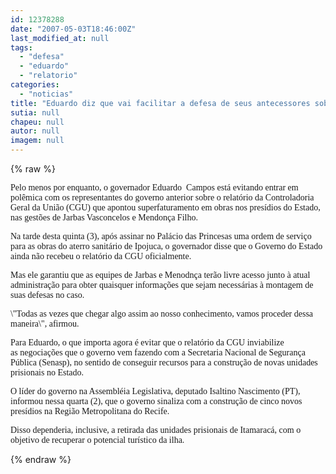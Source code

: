 ```yaml
---
id: 12378288
date: "2007-05-03T18:46:00Z"
last_modified_at: null
tags:
  - "defesa"
  - "eduardo"
  - "relatorio"
categories:
  - "noticias"
title: "Eduardo diz que vai facilitar a defesa de seus antecessores sobre o relat\u00f3rio da CGU"
sutia: null
chapeu: null
autor: null
imagem: null
---
```

{% raw %}
<p><P><FONT face=Verdana>Pelo menos por enquanto, o governador Eduardo&nbsp; C</FONT><FONT face=Verdana>ampos está evitando entrar em polêmica com os representantes do&nbsp;</FONT><FONT face=Verdana>governo anterior sobre o relatório da&nbsp;</FONT><FONT face=Verdana>Controladoria Geral da União (CGU) que apontou&nbsp;</FONT><FONT face=Verdana>superfaturamento em obras nos presídios do&nbsp;</FONT><FONT face=Verdana>Estado, nas gestões de Jarbas Vasconcelos e&nbsp;</FONT><FONT face=Verdana>Mendonça Filho.</FONT></P></p>
<p><P><FONT face=Verdana>Na tarde desta quinta (3), após assinar no&nbsp;</FONT><FONT face=Verdana>Palácio das Princesas uma ordem de serviço para&nbsp;</FONT><FONT face=Verdana>as obras do aterro sanitário de Ipojuca, o&nbsp;</FONT><FONT face=Verdana>governador disse que o Governo do Estado ainda&nbsp;</FONT><FONT face=Verdana>não recebeu o relatório da CGU oficialmente.</FONT></P></p>
<p><P><FONT face=Verdana>Mas ele garantiu que as equipes de Jarbas e Menodnça </FONT><FONT face=Verdana>terão livre acesso junto à&nbsp;</FONT><FONT face=Verdana>atual administração para obter quaisquer&nbsp;</FONT><FONT face=Verdana>informações que sejam necessárias à montagem de suas defesas no caso.</FONT></P></p>
<p><P><FONT face=Verdana>\"Todas as vezes que chegar algo assim ao&nbsp;nosso&nbsp;</FONT><FONT face=Verdana>conhecimento, vamos proceder dessa maneira\",&nbsp;</FONT><FONT face=Verdana>afirmou.</FONT></P></p>
<p><P><FONT face=Verdana>Para Eduardo, o que importa agora é evitar que&nbsp;</FONT><FONT face=Verdana>o relatório da CGU inviabilize as&nbsp;</FONT><FONT face=Verdana>negociações que o governo vem fazendo com a&nbsp;</FONT><FONT face=Verdana>Secretaria Nacional de Segurança Pública&nbsp;</FONT><FONT face=Verdana>(Senasp), no sentido de conseguir recursos para&nbsp;</FONT><FONT face=Verdana>a construção de novas unidades prisionais no&nbsp;</FONT><FONT face=Verdana>Estado.</FONT></P></p>
<p><P><FONT face=Verdana>O líder do governo na Assembléia Legislativa,&nbsp;</FONT><FONT face=Verdana>deputado Isaltino Nascimento (PT), informou&nbsp;</FONT><FONT face=Verdana>nessa quarta (2), que o governo sinaliza com a&nbsp;</FONT><FONT face=Verdana>construção de cinco novos presídios na&nbsp;</FONT><FONT face=Verdana>Região Metropolitana do Recife.</FONT></P></p>
<p><P><FONT face=Verdana>Disso dependeria, inclusive, a retirada das unidades prisionais&nbsp;</FONT><FONT face=Verdana>de Itamaracá, com o objetivo de&nbsp;</FONT><FONT face=Verdana>recuperar o potencial turístico da ilha.</FONT></P> </p>
{% endraw %}